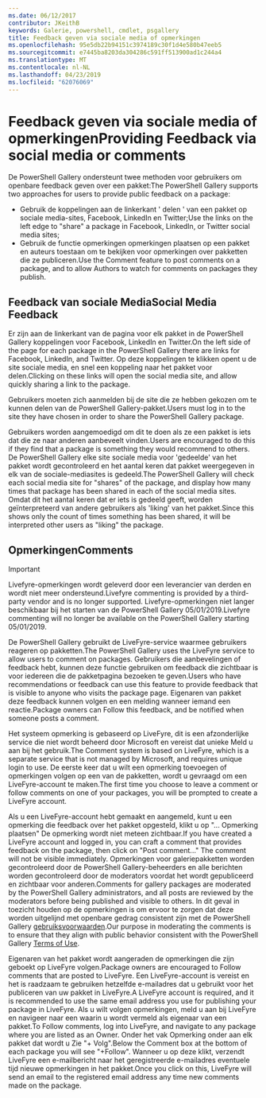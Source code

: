 ```yaml
---
ms.date: 06/12/2017
contributor: JKeithB
keywords: Galerie, powershell, cmdlet, psgallery
title: Feedback geven via sociale media of opmerkingen
ms.openlocfilehash: 95e5db22b94151c3974189c30f1d4e580b47eeb5
ms.sourcegitcommit: e7445ba8203da304286c591ff513900ad1c244a4
ms.translationtype: MT
ms.contentlocale: nl-NL
ms.lasthandoff: 04/23/2019
ms.locfileid: "62076069"
---
```

# <a name="providing-feedback-via-social-media-or-comments"></a><span data-ttu-id="744c6-103">Feedback geven via sociale media of opmerkingen</span><span class="sxs-lookup"><span data-stu-id="744c6-103">Providing Feedback via social media or comments</span></span>

<span data-ttu-id="744c6-104">De PowerShell Gallery ondersteunt twee methoden voor gebruikers om openbare feedback geven over een pakket:</span><span class="sxs-lookup"><span data-stu-id="744c6-104">The PowerShell Gallery supports two approaches for users to provide public feedback on a package:</span></span>

- <span data-ttu-id="744c6-105">Gebruik de koppelingen aan de linkerkant ' delen ' van een pakket op sociale media-sites, Facebook, LinkedIn en Twitter;</span><span class="sxs-lookup"><span data-stu-id="744c6-105">Use the links on the left edge to "share" a package in Facebook, LinkedIn, or Twitter social media sites;</span></span>
- <span data-ttu-id="744c6-106">Gebruik de functie opmerkingen opmerkingen plaatsen op een pakket en auteurs toestaan om te bekijken voor opmerkingen over pakketten die ze publiceren.</span><span class="sxs-lookup"><span data-stu-id="744c6-106">Use the Comment feature to post comments on a package, and to allow Authors to watch for comments on packages they publish.</span></span>

## <a name="social-media-feedback"></a><span data-ttu-id="744c6-107">Feedback van sociale Media</span><span class="sxs-lookup"><span data-stu-id="744c6-107">Social Media Feedback</span></span>

<span data-ttu-id="744c6-108">Er zijn aan de linkerkant van de pagina voor elk pakket in de PowerShell Gallery koppelingen voor Facebook, LinkedIn en Twitter.</span><span class="sxs-lookup"><span data-stu-id="744c6-108">On the left side of the page for each package in the PowerShell Gallery there are links for Facebook, LinkedIn, and Twitter.</span></span>
<span data-ttu-id="744c6-109">Op deze koppelingen te klikken opent u de site sociale media, en snel een koppeling naar het pakket voor delen.</span><span class="sxs-lookup"><span data-stu-id="744c6-109">Clicking on these links will open the social media site, and allow quickly sharing a link to the package.</span></span>

<span data-ttu-id="744c6-110">Gebruikers moeten zich aanmelden bij de site die ze hebben gekozen om te kunnen delen van de PowerShell Gallery-pakket.</span><span class="sxs-lookup"><span data-stu-id="744c6-110">Users must log in to the site they have chosen in order to share the PowerShell Gallery package.</span></span>

<span data-ttu-id="744c6-111">Gebruikers worden aangemoedigd om dit te doen als ze een pakket is iets dat die ze naar anderen aanbeveelt vinden.</span><span class="sxs-lookup"><span data-stu-id="744c6-111">Users are encouraged to do this if they find that a package is something they would recommend to others.</span></span>
<span data-ttu-id="744c6-112">De PowerShell Gallery elke site sociale media voor 'gedeelde' van het pakket wordt gecontroleerd en het aantal keren dat pakket weergegeven in elk van de sociale-mediasites is gedeeld.</span><span class="sxs-lookup"><span data-stu-id="744c6-112">The PowerShell Gallery will check each social media site for "shares" of the package, and display how many times that package has been shared in each of the social media sites.</span></span>
<span data-ttu-id="744c6-113">Omdat dit het aantal keren dat er iets is gedeeld geeft, worden geïnterpreteerd van andere gebruikers als 'liking' van het pakket.</span><span class="sxs-lookup"><span data-stu-id="744c6-113">Since this shows only the count of times something has been shared, it will be interpreted other users as "liking" the package.</span></span>

## <a name="comments"></a><span data-ttu-id="744c6-114">Opmerkingen</span><span class="sxs-lookup"><span data-stu-id="744c6-114">Comments</span></span>

> [!IMPORTANT]
> <span data-ttu-id="744c6-115">Livefyre-opmerkingen wordt geleverd door een leverancier van derden en wordt niet meer ondersteund.</span><span class="sxs-lookup"><span data-stu-id="744c6-115">Livefyre commenting is provided by a third-party vendor and is no longer supported.</span></span>
> <span data-ttu-id="744c6-116">Livefyre-opmerkingen niet langer beschikbaar bij het starten van de PowerShell Gallery 05/01/2019.</span><span class="sxs-lookup"><span data-stu-id="744c6-116">Livefyre commenting will no longer be available on the PowerShell Gallery starting 05/01/2019.</span></span> 

<span data-ttu-id="744c6-117">De PowerShell Gallery gebruikt de LiveFyre-service waarmee gebruikers reageren op pakketten.</span><span class="sxs-lookup"><span data-stu-id="744c6-117">The PowerShell Gallery uses the LiveFyre service to allow users to comment on packages.</span></span>
<span data-ttu-id="744c6-118">Gebruikers die aanbevelingen of feedback hebt, kunnen deze functie gebruiken om feedback die zichtbaar is voor iedereen die de pakketpagina bezoeken te geven.</span><span class="sxs-lookup"><span data-stu-id="744c6-118">Users who have recommendations or feedback can use this feature to provide feedback that is visible to anyone who visits the package page.</span></span>
<span data-ttu-id="744c6-119">Eigenaren van pakket deze feedback kunnen volgen en een melding wanneer iemand een reactie.</span><span class="sxs-lookup"><span data-stu-id="744c6-119">Package owners can Follow this feedback, and be notified when someone posts a comment.</span></span>

<span data-ttu-id="744c6-120">Het systeem opmerking is gebaseerd op LiveFyre, dit is een afzonderlijke service die niet wordt beheerd door Microsoft en vereist dat unieke Meld u aan bij het gebruik.</span><span class="sxs-lookup"><span data-stu-id="744c6-120">The Comment system is based on LiveFyre, which is a separate service that is not managed by Microsoft, and requires unique login to use.</span></span>
<span data-ttu-id="744c6-121">De eerste keer dat u wilt een opmerking toevoegen of opmerkingen volgen op een van de pakketten, wordt u gevraagd om een LiveFyre-account te maken.</span><span class="sxs-lookup"><span data-stu-id="744c6-121">The first time you choose to leave a comment or follow comments on one of your packages, you will be prompted to create a LiveFyre account.</span></span>

<span data-ttu-id="744c6-122">Als u een LiveFyre-account hebt gemaakt en aangemeld, kunt u een opmerking die feedback over het pakket opgesteld, klikt u op "... Opmerking plaatsen" De opmerking wordt niet meteen zichtbaar.</span><span class="sxs-lookup"><span data-stu-id="744c6-122">If you have created a LiveFyre account and logged in, you can craft a comment that provides feedback on the package, then click on "Post comment..." The comment will not be visible immediately.</span></span>
<span data-ttu-id="744c6-123">Opmerkingen voor galeriepakketten worden gecontroleerd door de PowerShell Gallery-beheerders en alle berichten worden gecontroleerd door de moderators voordat het wordt gepubliceerd en zichtbaar voor anderen.</span><span class="sxs-lookup"><span data-stu-id="744c6-123">Comments for gallery packages are moderated by the PowerShell Gallery administrators, and all posts are reviewed by the moderators before being published and visible to others.</span></span>
<span data-ttu-id="744c6-124">In dit geval in toezicht houden op de opmerkingen is om ervoor te zorgen dat deze worden uitgelijnd met openbare gedrag consistent zijn met de PowerShell Gallery [gebruiksvoorwaarden](https://www.powershellgallery.com/policies/Terms).</span><span class="sxs-lookup"><span data-stu-id="744c6-124">Our purpose in moderating the comments is to ensure that they align with public behavior consistent with the PowerShell Gallery [Terms of Use](https://www.powershellgallery.com/policies/Terms).</span></span>

<span data-ttu-id="744c6-125">Eigenaren van het pakket wordt aangeraden de opmerkingen die zijn geboekt op LiveFyre volgen.</span><span class="sxs-lookup"><span data-stu-id="744c6-125">Package owners are encouraged to Follow comments that are posted to LiveFyre.</span></span>
<span data-ttu-id="744c6-126">Een LiveFyre-account is vereist en het is raadzaam te gebruiken hetzelfde e-mailadres dat u gebruikt voor het publiceren van uw pakket in LiveFyre.</span><span class="sxs-lookup"><span data-stu-id="744c6-126">A LiveFyre account is required, and it is recommended to use the same email address you use for publishing your package in LiveFyre.</span></span>
<span data-ttu-id="744c6-127">Als u wilt volgen opmerkingen, meld u aan bij LiveFyre en navigeer naar een waarin u wordt vermeld als eigenaar van een pakket.</span><span class="sxs-lookup"><span data-stu-id="744c6-127">To Follow comments, log into LiveFyre, and navigate to any package where you are listed as an Owner.</span></span>
<span data-ttu-id="744c6-128">Onder het vak Opmerking onder aan elk pakket dat wordt u Zie "+ Volg".</span><span class="sxs-lookup"><span data-stu-id="744c6-128">Below the Comment box at the bottom of each package you will see "+Follow".</span></span>
<span data-ttu-id="744c6-129">Wanneer u op deze klikt, verzendt LiveFyre een e-mailbericht naar het geregistreerde e-mailadres eventuele tijd nieuwe opmerkingen in het pakket.</span><span class="sxs-lookup"><span data-stu-id="744c6-129">Once you click on this, LiveFyre will send an email to the registered email address any time new comments made on the package.</span></span>
